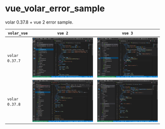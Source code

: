 # vue_volar_error_sample

volar 0.37.8 + vue 2 error sample.

| `volar_vue` | `vue 2` | `vue 3`
| -- | -- | --
| `volar 0.37.7` | ![volar 0.37.7 \ vue 2](./assets/vue2%2Bvolar0.37.7.png) | ![volar 0.37.7 \ vue 3](./assets/vue3%2Bvolar0.37.7.png)
| `volar 0.37.8` | ![volar 0.37.8 \ vue 2](./assets/vue2%2Bvolar0.37.8.png) | ![volar 0.37.8 \ vue 3](./assets/vue3%2Bvolar0.37.8.png)